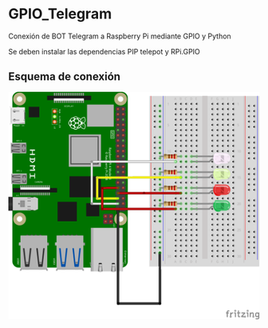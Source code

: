 # GPIO_Telegram
Conexión de BOT Telegram a Raspberry Pi mediante GPIO y Python

Se deben instalar las dependencias PIP telepot y RPi.GPIO

## Esquema de conexión

![alt text](https://github.com/Hackspawn/GPIO_Telegram/blob/main/telegram_leds.png?raw=true)
